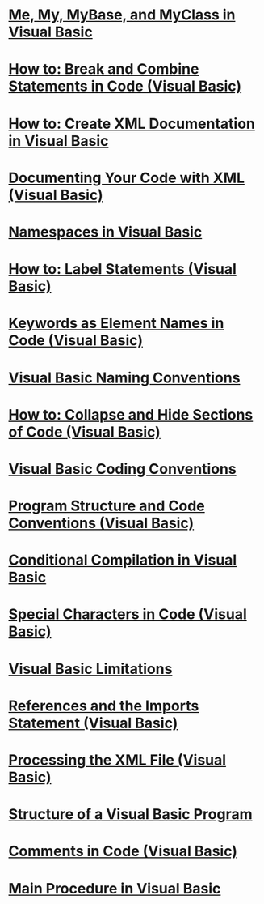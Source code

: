 # [Me, My, MyBase, and MyClass in Visual Basic](me-my-mybase-and-myclass.md)
# [How to: Break and Combine Statements in Code (Visual Basic)](how-to-break-and-combine-statements-in-code.md)
# [How to: Create XML Documentation in Visual Basic](how-to-create-xml-documentation.md)
# [Documenting Your Code with XML (Visual Basic)](documenting-your-code-with-xml.md)
# [Namespaces in Visual Basic](namespaces.md)
# [How to: Label Statements (Visual Basic)](how-to-label-statements.md)
# [Keywords as Element Names in Code (Visual Basic)](keywords-as-element-names-in-code.md)
# [Visual Basic Naming Conventions](naming-conventions.md)
# [How to: Collapse and Hide Sections of Code (Visual Basic)](how-to-collapse-and-hide-sections-of-code.md)
# [Visual Basic Coding Conventions](coding-conventions.md)
# [Program Structure and Code Conventions (Visual Basic)](program-structure-and-code-conventions.md)
# [Conditional Compilation in Visual Basic](conditional-compilation.md)
# [Special Characters in Code (Visual Basic)](special-characters-in-code.md)
# [Visual Basic Limitations](limitations.md)
# [References and the Imports Statement (Visual Basic)](references-and-the-imports-statement.md)
# [Processing the XML File (Visual Basic)](processing-the-xml-file.md)
# [Structure of a Visual Basic Program](structure-of-a-visual-basic-program.md)
# [Comments in Code (Visual Basic)](comments-in-code.md)
# [Main Procedure in Visual Basic](main-procedure.md)

